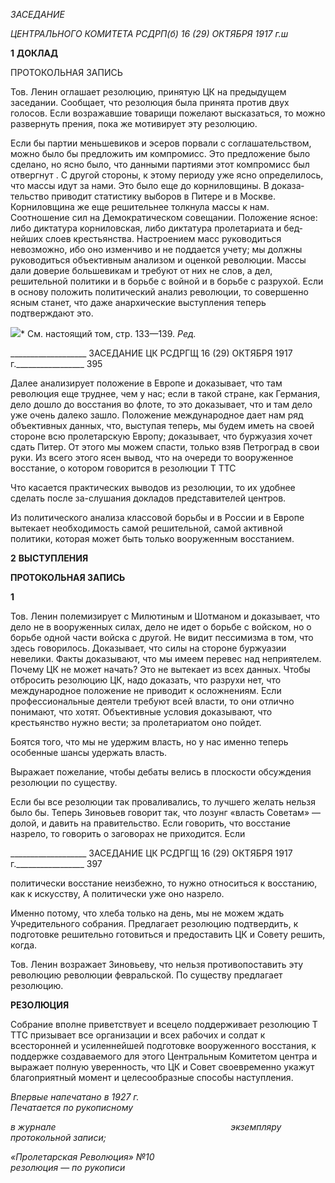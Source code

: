 _ЗАСЕДАНИЕ_

_ЦЕНТРАЛЬНОГО КОМИТЕТА РСДРП(б)_ _16 (29) ОКТЯБРЯ 1917 г.ш_

**1** **ДОКЛАД**

ПРОТОКОЛЬНАЯ ЗАПИСЬ

Тов. Ленин оглашает резолюцию, принятую ЦК на предыдущем заседании. Сообща­ет, что резолюция была принята против двух голосов. Если возражавшие товарищи по­желают высказаться, то можно развернуть прения, пока же мотивирует эту резолюцию.

Если бы партии меньшевиков и эсеров порвали с соглашательством, можно было бы предложить им компромисс. Это предложение было сделано, но ясно было, что данны­ми партиями этот компромисс был отвергнут . С другой стороны, к этому периоду уже ясно определилось, что массы идут за нами. Это было еще до корниловщины. В доказа­тельство приводит статистику выборов в Питере и в Москве. Корниловщина же еще решительнее толкнула массы к нам. Соотношение сил на Демократическом совещании. Положение ясное: либо диктатура корниловская, либо диктатура пролетариата и бед­нейших слоев крестьянства. Настроением масс руководиться невозможно, ибо оно из­менчиво и не поддается учету; мы должны руководиться объективным анализом и оценкой революции. Массы дали доверие большевикам и требуют от них не слов, а дел, решительной политики и в борьбе с войной и в борьбе с разрухой. Если в основу поло­жить политический анализ революции, то совершенно ясным станет, что даже анархи­ческие выступления теперь подтверждают это.

![](file:///C:/Users/bot32/AppData/Local/Temp/msohtmlclip1/01/clip_image001.png)* См. настоящий том, стр. 133—139. _Ред._

  

___________________ ЗАСЕДАНИЕ ЦК PCДРГЩ 16 (29) ОКТЯБРЯ 1917 г._________________ 395

Далее анализирует положение в Европе и доказывает, что там революция еще труд­нее, чем у нас; если в такой стране, как Германия, дело дошло до восстания во флоте, то это доказывает, что и там дело уже очень далеко зашло. Положение международное да­ет нам ряд объективных данных, что, выступая теперь, мы будем иметь на своей сторо­не всю пролетарскую Европу; доказывает, что буржуазия хочет сдать Питер. От этого мы можем спасти, только взяв Петроград в свои руки. Из всего этого ясен вывод, что на очереди то вооруженное восстание, о котором говорится в резолюции Τ TTC

Что касается практических выводов из резолюции, то их удобнее сделать после за-слушания докладов представителей центров.

Из политического анализа классовой борьбы и в России и в Европе вытекает необ­ходимость самой решительной, самой активной политики, которая может быть только вооруженным восстанием.

**2** **ВЫСТУПЛЕНИЯ**

**ПРОТОКОЛЬНАЯ ЗАПИСЬ**

**1**

Тов. Ленин полемизирует с Милютиным и Шотманом и доказывает, что дело не в вооруженных силах, дело не идет о борьбе с войском, но о борьбе одной части войска с другой. Не видит пессимизма в том, что здесь говорилось. Доказывает, что силы на стороне буржуазии невелики. Факты доказывают, что мы имеем перевес над неприяте­лем. Почему ЦК не может начать? Это не вытекает из всех данных. Чтобы отбросить резолюцию ЦК, надо доказать, что разрухи нет, что международное положение не при­водит к осложнениям. Если профессиональные деятели требуют всей власти, то они отлично понимают, что хотят. Объективные условия доказывают, что крестьянство нужно вести; за пролетариатом оно пойдет.

Боятся того, что мы не удержим власть, но у нас именно теперь особенные шансы удержать власть.

Выражает пожелание, чтобы дебаты велись в плоскости обсуждения резолюции по существу.

Если бы все резолюции так проваливались, то лучшего желать нельзя было бы. Те­перь Зиновьев говорит так, что лозунг «власть Советам» — долой, и давить на прави­тельство. Если говорить, что восстание назрело, то говорить о заговорах не приходится. Если

  

___________________ ЗАСЕДАНИЕ ЦК PCДРГЩ 16 (29) ОКТЯБРЯ 1917 г._________________ 397

политически восстание неизбежно, то нужно относиться к восстанию, как к искусству, А политически уже оно назрело.

Именно потому, что хлеба только на день, мы не можем ждать Учредительного соб­рания. Предлагает резолюцию подтвердить, к подготовке решительно готовиться и предоставить ЦК и Совету решить, когда.

Тов. Ленин возражает Зиновьеву, что нельзя противопоставить эту революцию рево­люции февральской. По существу предлагает резолюцию.

**РЕЗОЛЮЦИЯ**

Собрание вполне приветствует и всецело поддерживает резолюцию Τ TTC призывает все организации и всех рабочих и солдат к всесторонней и усиленнейшей подготовке вооруженного восстания, к поддержке создаваемого для этого Центральным Комите­том центра и выражает полную уверенность, что ЦК и Совет своевременно укажут бла­гоприятный момент и целесообразные способы наступления.

_Впервые напечатано в 1927 г.                                                          Печатается по рукописному_

_в журнале_                                                                       _экземпляру протокольной записи;_

_«Пролетарская Революция» №10                                                          резолюция_ — _по рукописи_